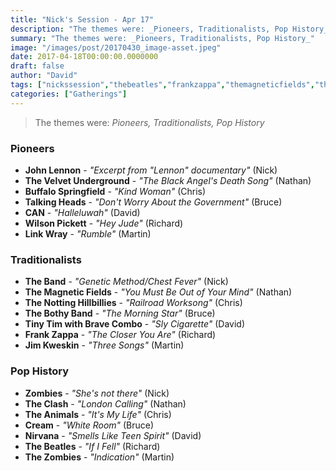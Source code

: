 ```yaml
---
title: "Nick's Session - Apr 17"
description: "The themes were: _Pioneers, Traditionalists, Pop History_"
summary: "The themes were: _Pioneers, Traditionalists, Pop History_"
image: "/images/post/20170430_image-asset.jpeg"
date: 2017-04-18T00:00:00.0000000
draft: false
author: "David"
tags: ["nickssession","thebeatles","frankzappa","themagneticfields","theband","can","nirvana","talkingheads","velvetunderground","johnlennon","jimkweskin","cream","theclash","thezombies","linkwray","buffalospringfield","thenottinghillbillies","theanimals","thebothyband","wilsonpickett","tinytimwithbravecombo"]
categories: ["Gatherings"]
---
```

> The themes were: _Pioneers, Traditionalists, Pop History_
### Pioneers
- **John Lennon** - _"Excerpt from "Lennon" documentary"_ (Nick)
- **The Velvet Underground** - _"The Black Angel's Death Song"_ (Nathan)
- **Buffalo Springfield** - _"Kind Woman"_ (Chris)
- **Talking Heads** - _"Don't Worry About the Government"_ (Bruce)
- **CAN** - _"Halleluwah"_ (David)
- **Wilson Pickett** - _"Hey Jude"_ (Richard)
- **Link Wray** - _"Rumble"_ (Martin)
### Traditionalists
- **The Band** - _"Genetic Method/Chest Fever"_ (Nick)
- **The Magnetic Fields** - _"You Must Be Out of Your Mind"_ (Nathan)
- **The Notting Hillbillies** - _"Railroad Worksong"_ (Chris)
- **The Bothy Band** - _"The Morning Star"_ (Bruce)
- **Tiny Tim with Brave Combo** - _"Sly Cigarette"_ (David)
- **Frank Zappa** - _"The Closer You Are"_ (Richard)
- **Jim Kweskin** - _"Three Songs"_ (Martin)
### Pop History
- **Zombies** - _"She's not there"_ (Nick)
- **The Clash** - _"London Calling"_ (Nathan)
- **The Animals** - _"It's My Life"_ (Chris)
- **Cream** - _"White Room"_ (Bruce)
- **Nirvana** - _"Smells Like Teen Spirit"_ (David)
- **The Beatles** - _"If I Fell"_ (Richard)
- **The Zombies** - _"Indication"_ (Martin)
